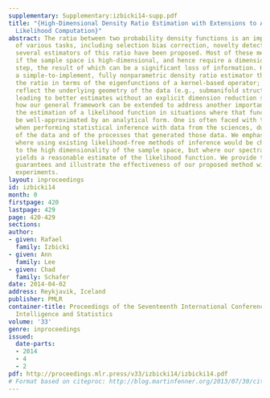 ```yaml
---
supplementary: Supplementary:izbicki14-supp.pdf
title: "{High-Dimensional Density Ratio Estimation with Extensions to Approximate
  Likelihood Computation}"
abstract: The ratio between two probability density functions is an important component
  of various tasks, including selection bias correction, novelty detection and classification.  Recently,
  several estimators of this ratio have been proposed. Most of these methods fail
  if the sample space is high-dimensional, and hence require a dimension reduction
  step, the result of which can be a significant loss of information. Here we propose
  a simple-to-implement, fully nonparametric density ratio estimator that expands
  the ratio in terms of the eigenfunctions of a kernel-based operator; these functions
  reflect the underlying geometry of the data (e.g., submanifold structure), often
  leading to better estimates without an explicit dimension reduction step.  We show
  how our general framework can be extended to address another important problem,
  the estimation of a likelihood function in situations where that function cannot
  be well-approximated by an analytical form. One is often faced with this situation
  when performing statistical inference with data from the sciences, due the complexity
  of the data and of the processes that generated those data. We emphasize applications
  where using existing likelihood-free methods of inference would be challenging due
  to the high dimensionality of the sample space, but where our spectral series method
  yields a reasonable estimate of the likelihood function. We provide theoretical
  guarantees and illustrate the effectiveness of our proposed method with numerical
  experiments.
layout: inproceedings
id: izbicki14
month: 0
firstpage: 420
lastpage: 429
page: 420-429
sections: 
author:
- given: Rafael
  family: Izbicki
- given: Ann
  family: Lee
- given: Chad
  family: Schafer
date: 2014-04-02
address: Reykjavik, Iceland
publisher: PMLR
container-title: Proceedings of the Seventeenth International Conference on Artificial
  Intelligence and Statistics
volume: '33'
genre: inproceedings
issued:
  date-parts:
  - 2014
  - 4
  - 2
pdf: http://proceedings.mlr.press/v33/izbicki14/izbicki14.pdf
# Format based on citeproc: http://blog.martinfenner.org/2013/07/30/citeproc-yaml-for-bibliographies/
---
```

